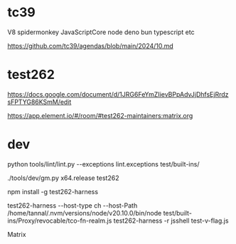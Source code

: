 
# tc39

V8 spidermonkey JavaScriptCore
node deno bun
typescript etc

https://github.com/tc39/agendas/blob/main/2024/10.md

# test262

https://docs.google.com/document/d/1JRG6FeYmZIievBPpAdvJjDhfsEjRrdzsFPTYG86KSmM/edit

https://app.element.io/#/room/#test262-maintainers:matrix.org

# dev

python tools/lint/lint.py --exceptions lint.exceptions test/built-ins/


./tools/dev/gm.py x64.release test262

npm install -g test262-harness

test262-harness --host-type ch --host-Path /home/tannal/.nvm/versions/node/v20.10.0/bin/node test/built-ins/Proxy/revocable/tco-fn-realm.js
test262-harness -r jsshell test-v-flag.js

Matrix